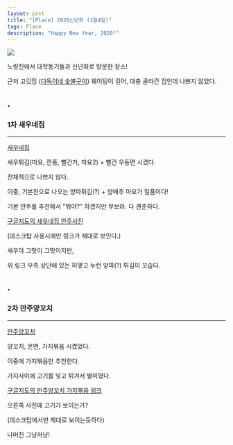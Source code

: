 ```yaml
---
layout: post
title: "[Place] 2020신년회 (1월4일)"
tags: Place
description: "Happy New Year, 2020!"
---
```


![](https://cdn.pixabay.com/photo/2019/12/25/16/49/happy-new-year-4718894_1280.png)

노량진에서 대학동기들과 신년회로 방문한 장소!

근처 고깃집 ([다독이네 숯불구이](https://www.google.com/maps/place/%EB%8B%A4%EB%8F%85%EC%9D%B4%EB%84%A4%EC%88%AF%EB%B6%88%EA%B5%AC%EC%9D%B4/@37.5129241,126.9377834,17z/data=!4m12!1m6!3m5!1s0x357c9f6be08568ff:0x7d22298620555320!2z64uk64-F7J2064Sk7Iiv67aI6rWs7J20!8m2!3d37.5129241!4d126.9377834!3m4!1s0x357c9f6be08568ff:0x7d22298620555320!8m2!3d37.5129241!4d126.9377834?hl=ko)) 웨이팅이 길어,
대충 골라간 집인데 나쁘지 않았다.

## .

### 1차 새우네집
---

[새우네집](https://www.google.com/maps/place/%EC%83%88%EC%9A%B0%EB%84%A4%EC%A7%91/@37.5125316,126.9326942,17.25z/data=!4m5!3m4!1s0x357c9f6c878756cf:0x97978e96c6419265!8m2!3d37.5123434!4d126.9353141?hl=ko)

새우튀김(마요, 깐풍, 뻘건거, 마요2) + 뻘건 우동면 시켰다.

전체적으로 나쁘지 않다.

이중, 기본찬으로 나오는 양파튀김(?) + 양배추 마요가 일품이다!

기본 안주를 추천해서 "뭐야?" 하겠지만 무보라. 다 괜춘하다.

[구글지도의 새우네집 안주사진](https://www.google.com/maps/place/%EC%83%88%EC%9A%B0%EB%84%A4%EC%A7%91/@37.5123434,126.9353141,3a,75y,90t/data=!3m8!1e2!3m6!1sAF1QipPlu-Eqih7c_PHtD8OnVQ2FQDORHnmSvpsbDYJ7!2e10!3e12!6shttps:%2F%2Flh5.googleusercontent.com%2Fp%2FAF1QipPlu-Eqih7c_PHtD8OnVQ2FQDORHnmSvpsbDYJ7%3Dw203-h114-k-no!7i2560!8i1440!4m5!3m4!1s0x357c9f6c878756cf:0x97978e96c6419265!8m2!3d37.5123434!4d126.9353141?hl=ko)

(데스크탑 사용시에만 링크가 제대로 보인다.)

새우야 그맛이 그맛이지만,

위 링크 우측 상단에 있는 허옇고 누런 양파(?) 튀김이 꼬숩다.

## .

### 2차 만주양꼬치
---

[만주양꼬치](https://www.google.com/maps/place/%EB%A7%8C%EC%A3%BC%EA%BC%AC%EC%B9%98%EA%B5%AC%EC%9D%B4%EC%A7%91/@37.5125315,126.930142,16z/data=!4m8!1m2!2m1!1z66eM7KO87JaR6rys7LmY!3m4!1s0x357c9f69484b53a1:0x52a3152d91dc080c!8m2!3d37.5105048!4d126.939939?hl=ko)

양꼬치, 온면, 가지볶음 시켰었다.

이중에 가지볶음만 추천한다.

가지사이에 고기를 넣고 튀겨서 별미였다.

[구글지도의 만주양꼬치 가지볶음 링크](https://www.google.com/maps/place/%EB%A7%8C%EC%A3%BC%EA%BC%AC%EC%B9%98%EA%B5%AC%EC%9D%B4%EC%A7%91/@37.5105048,126.939939,3a,75y,90t/data=!3m8!1e2!3m6!1sAF1QipMi7jsXHppIIvBD4TfPpTNaR1KsYVEJznptqcPr!2e10!3e12!6shttps:%2F%2Flh5.googleusercontent.com%2Fp%2FAF1QipMi7jsXHppIIvBD4TfPpTNaR1KsYVEJznptqcPr%3Dw203-h270-k-no!7i1536!8i2048!4m8!1m2!2m1!1z66eM7KO87JaR6rys7LmY!3m4!1s0x357c9f69484b53a1:0x52a3152d91dc080c!8m2!3d37.5105048!4d126.939939?hl=ko)

오른쪽 사진에 고기가 보이는가?

(데스크탑에서만 제대로 보이는듯하다)

나머진 그냥저냥!

